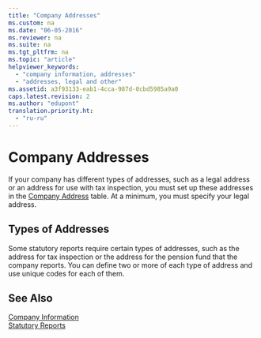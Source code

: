 ```yaml
---
title: "Company Addresses"
ms.custom: na
ms.date: "06-05-2016"
ms.reviewer: na
ms.suite: na
ms.tgt_pltfrm: na
ms.topic: "article"
helpviewer_keywords: 
  - "company information, addresses"
  - "addresses, legal and other"
ms.assetid: a3f93133-eab1-4cca-987d-0cbd5985a9a0
caps.latest.revision: 2
ms.author: "edupont"
translation.priority.ht: 
  - "ru-ru"
---
```

# Company Addresses
If your company has different types of addresses, such as a legal address or an address for use with tax inspection, you must set up these addresses in the [Company Address](../../LocalFunctionalityForMicrosoftDynamicsNav2016/Russia/-$-t_12425-company-address-$-.md) table. At a minimum, you must specify your legal address.  
  
## Types of Addresses  
 Some statutory reports require certain types of addresses, such as the address for tax inspection or the address for the pension fund that the company reports. You can define two or more of each type of address and use unique codes for each of them.  
  
## See Also  
 [Company Information](assetId:///45c9cfb7-ca1f-4323-99cd-9360a5631648)   
 [Statutory Reports](../../LocalFunctionalityForMicrosoftDynamicsNav2016/Russia/statutory-reports.md)